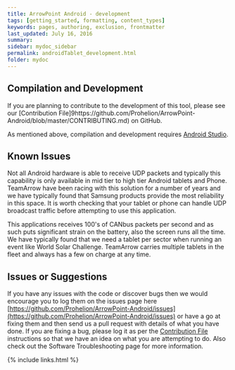 ```yaml
---
title: ArrowPoint Android - development
tags: [getting_started, formatting, content_types]
keywords: pages, authoring, exclusion, frontmatter
last_updated: July 16, 2016
summary:
sidebar: mydoc_sidebar
permalink: androidTablet_development.html
folder: mydoc
---
```


## Compilation and Development
If you are planning to contribute to the development of this tool, please see our [Contribution File]9https://github.com/Prohelion/ArrowPoint-Android/blob/master/CONTRIBUTING.md) on GitHub.

As mentioned above, compilation and development requires [Android Studio](https://developer.android.com/studio).

## Known Issues
Not all Android hardware is able to receive UDP packets and typically this capability is only available in mid tier to high tier Android tablets and Phone. TeamArrow have been racing with this solution for a number of years and we have typically found that Samsung products provide the most reliability in this space. It is worth checking that your tablet or phone can handle UDP broadcast traffic before attempting to use this application.

This applications receives 100's of CANbus packets per second and as such puts significant strain on the battery, also the screen runs all the time. We have typically found that we need a tablet per sector when running an event like World Solar Challenge. TeamArrow carries multiple tablets in the fleet and always has a few on charge at any time.

## Issues or Suggestions
If you have any issues with the code or discover bugs then we would encourage you to log them on the issues page here [https://github.com/Prohelion/ArrowPoint-Android/issues](https://github.com/Prohelion/ArrowPoint-Android/issues) or have a go at fixing them and then send us a pull request with details of what you have done. If you are fixing a bug, please log it as per the [Contribution File](https://github.com/Prohelion/ArrowPoint-Android/blob/master/CONTRIBUTING.md) instructions so that we have an idea on what you are attempting to do. Also check out the Software Troubleshooting page for more information.

{% include links.html %}
